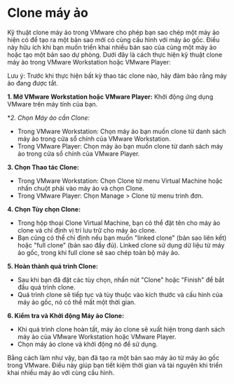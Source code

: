 # Clone máy ảo

Kỹ thuật clone máy ảo trong VMware cho phép bạn sao chép một máy ảo hiện có để tạo ra một bản sao mới có cùng cấu hình với máy ảo gốc. Điều này hữu ích khi bạn muốn triển khai nhiều bản sao của cùng một máy ảo hoặc tạo một bản sao dự phòng. Dưới đây là cách thực hiện kỹ thuật clone máy ảo trong VMware Workstation hoặc VMware Player:

Lưu ý: Trước khi thực hiện bất kỳ thao tác clone nào, hãy đảm bảo rằng máy ảo đang được tắt.

**1. Mở VMware Workstation hoặc VMware Player:** Khởi động ứng dụng VMware trên máy tính của bạn.

**2. Chọn Máy ảo cần Clone:*
- Trong VMware Workstation: Chọn máy ảo bạn muốn clone từ danh sách máy ảo trong cửa sổ chính của VMware Workstation.
- Trong VMware Player: Chọn máy ảo bạn muốn clone từ danh sách máy ảo trong cửa sổ chính của VMware Player.

**3. Chọn Thao tác Clone:**
- Trong VMware Workstation: Chọn Clone từ menu Virtual Machine hoặc nhấn chuột phải vào máy ảo và chọn Clone.
- Trong VMware Player: Chọn Manage > Clone từ menu trình đơn.

**4. Chọn Tùy chọn Clone:**
- Trong hộp thoại Clone Virtual Machine, bạn có thể đặt tên cho máy ảo clone và chỉ định vị trí lưu trữ cho máy ảo clone.
- Bạn cũng có thể chỉ định nếu bạn muốn "linked clone" (bản sao liên kết) hoặc "full clone" (bản sao đầy đủ). Linked clone sử dụng dữ liệu từ máy ảo gốc, trong khi full clone sẽ sao chép toàn bộ máy ảo.

**5. Hoàn thành quá trình Clone:**
- Sau khi bạn đã đặt các tùy chọn, nhấn nút "Clone" hoặc "Finish" để bắt đầu quá trình clone.
- Quá trình clone sẽ tiếp tục và tùy thuộc vào kích thước và cấu hình của máy ảo gốc, nó có thể mất một thời gian.

**6. Kiểm tra và Khởi động Máy ảo Clone:**
- Khi quá trình clone hoàn tất, máy ảo clone sẽ xuất hiện trong danh sách máy ảo của VMware Workstation hoặc VMware Player.
- Chọn máy ảo clone và khởi động nó để sử dụng.

Bằng cách làm như vậy, bạn đã tạo ra một bản sao máy ảo từ máy ảo gốc trong VMware. Điều này giúp bạn tiết kiệm thời gian và tài nguyên khi triển khai nhiều máy ảo với cùng cấu hình.